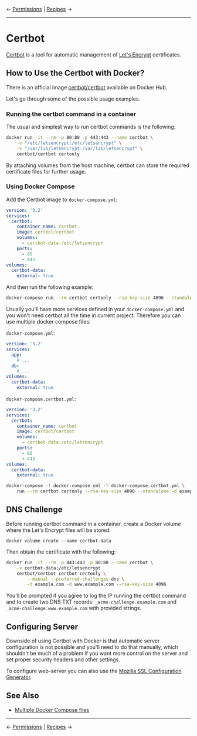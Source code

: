 &larr; [Permissions](06-permissions.md) | [Recipes](08-recipes.md) &rarr;

---

# Certbot

[Certbot](https://certbot.eff.org/) is a tool for automatic management of
[Let's Encrypt](https://letsencrypt.org/) certificates.

## How to Use the Certbot with Docker?

There is an official image [certbot/certbot](https://hub.docker.com/r/certbot/certbot/)
available on Docker Hub.

Let's go through some of the possible usage examples.

### Running the certbot command in a container

The usual and simplest way to run certbot commands is the following:

```bash
docker run -it --rm -p 80:80 -p 443:443 --name certbot \
    -v "/etc/letsencrypt:/etc/letsencrypt" \
    -v "/var/lib/letsencrypt:/var/lib/letsencrypt" \
    certbot/certbot certonly
```

By attaching volumes from the host machine, certbot can store the required
certificate files for further usage.

### Using Docker Compose

Add the Certbot image to `docker-compose.yml`:

```yaml
version: '3.2'
services:
  certbot:
    container_name: certbot
    image: certbot/certbot
    volumes:
      - certbot-data:/etc/letsencrypt
    ports:
      - 80
      - 443
volumes:
  certbot-data:
    external: true
```

And then run the following example:

```bash
docker-compose run --rm certbot certonly --rsa-key-size 4096 --standalone -d example.com -d www.example.com
```

Usually you'll have more services defined in your `docker-compose.yml` and you
won't need certbot all the time in current project. Therefore you can use multiple
docker compose files:

`docker-compose.yml`:

```yaml
version: '3.2'
services:
  app:
    # ...
  db:
    # ...
volumes:
  certbot-data:
    external: true
```

`docker-compose.certbot.yml`:

```yaml
version: '3.2'
services:
  certbot:
    container_name: certbot
    image: certbot/certbot
    volumes:
      - certbot-data:/etc/letsencrypt
    ports:
      - 80
      - 443
volumes:
  certbot-data:
    external: true
```

```bash
docker-compose -f docker-compose.yml -f docker-compose.certbot.yml \
    run --rm certbot certonly --rsa-key-size 4096 --standalone -d example.com -d www.example.com
```

## DNS Challenge

Before running certbot command in a container, create a Docker volume where the
Let's Encrypt files will be stored:

```
docker volume create --name certbot-data
```

Then obtain the certificate with the following:

```bash
docker run -it --rm -p 443:443 -p 80:80 --name certbot \
    -v certbot-data:/etc/letsencrypt
    certbot/certbot certbot certonly \
        --manual --preferred-challenges dns \
        -d example.com -d www.example.com --rsa-key-size 4096
```

You'll be prompted if you agree to log the IP running the certbot command and to
create two DNS TXT records: `_acme-challenge.example.com` and
`_acme-challenge.www.example.com` with provided strings.

## Configuring Server

Downside of using Certbot with Docker is that automatic server configuration is
not possible and you'll need to do that manually, which shouldn't be much of a
problem if you want more control on the server and set proper security headers
and other settings.

To configure web-server you can also use the
[Mozilla SSL Configuration Generator](https://mozilla.github.io/server-side-tls/ssl-config-generator/).

## See Also

* [Multiple Docker Compose files](https://docs.docker.com/compose/extends/)

---
&larr; [Permissions](06-permissions.md) | [Recipes](08-recipes.md) &rarr;
